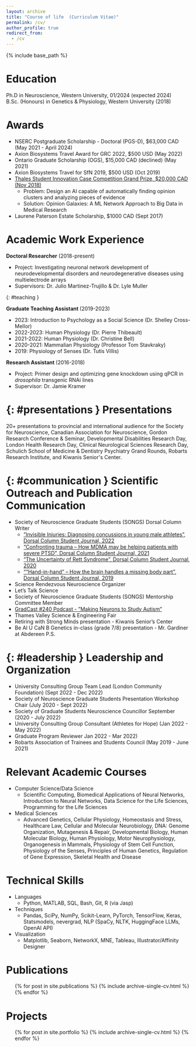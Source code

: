 ```yaml
---
layout: archive
title: "Course of life  (Curriculum Vitae)"
permalink: /cv/
author_profile: true
redirect_from:
  - /cv
---
```


{% include base_path %}

Education
======
Ph.D in Neuroscience, Western University, 01/2024 (expected 2024) \
B.Sc. (Honours) in Genetics & Physiology, Western University (2018)


Awards
======
* NSERC Postgraduate Scholarship - Doctoral (PGS-D), $63,000 CAD (May 2021 - April 2024)
* Axion Biosystems Travel Award for GRC 2022, $500 USD (May 2022)
* Ontario Graduate Scholarship (OGS), $15,000 CAD (declined) (May 2021)
* Axion Biosystems Travel for SfN 2019, $500 USD (Oct 2019)
* [Thales Student Innovation Case Competition Grand Prize, $20,000 CAD (Nov 2018)](https://www.thalesgroup.com/en/canada/press-release/canadian-post-secondary-students-use-ai-help-tackle-challenge-misinformation)
  * Problem: Design an AI capable of automatically finding opinion clusters and analyzing pieces of evidence
  * Solution: Opinion Galaxies: A ML Network Approach to Big Data in Medical Research
* Laurene Paterson Estate Scholarship, $1000 CAD (Sept 2017)


Academic Work Experience
======
<strong>Doctoral Researcher</strong> (2018-present)
* Project: Investigating neuronal network development of neurodevelopmental disorders and neurodegenerative diseases using multielectrode arrays
* Supervisors: Dr. Julio Martinez-Trujillo & Dr. Lyle Muller

{: 
#teaching
}

<strong>Graduate Teaching Assistant </strong>(2019-2023)
* 2023: Introduction to Psychology as a Social Science (Dr. Shelley Cross-Mellor)
* 2022-2023: Human Physiology (Dr. Pierre Thibeault)
* 2021-2022: Human Physiology (Dr. Christine Bell)
* 2020-2021: Mammalian Physiology (Professor Tom Stavkraky)
* 2019: Physiology of Senses (Dr. Tutis Villis)

<strong>Research Assistant </strong>(2016-2018)
* Project: Primer design and optimizing gene knockdown using qPCR in *drosophila* transgenic RNAi lines
* Supervisor: Dr. Jamie Kramer

{: 
#presentations
}
Presentations
======
20+ presentations to provincial and international audience for the Society for Neuroscience, Canadian Association for Neuroscience, Gordon Research Conference & Seminar, Developmental Disabilities Research Day, London Health Research Day, Clinical Neurological Sciences Research Day, Schulich School of Medicine & Dentistry Psychiatry Grand Rounds, Robarts Research Institute, and Kiwanis Senior's Center.
  
{: 
#communication
}
Scientific Outreach and Publication Communication
======
* Society of Neuroscience Graduate Students (SONGS) Dorsal Column Writer
  * [”Invisible Injuries: Diagnosing concussions in young male athletes”, Dorsal Column Student Journal, 2022](https://songsuwo.ca/thedorsalcolumn/vol3-iss3-kartik-pradeepan)
  * [“Confronting trauma – How MDMA may be helping patients with severe PTSD”, Dorsal Column Student Journal, 2021](https://songsuwo.ca/thedorsalcolumn/vol2-iss3-kartik-pradeepan)
  * [“The Uncertainty of Rett Syndrome”, Dorsal Column Student Journal, 2020](https://songsuwo.ca/thedorsalcolumn/vol1-iss3-kartik-pradeepan)
  * [““Hand-in-hand” – How the brain handles a missing body part”, Dorsal Column Student Journal, 2019](https://songsuwo.ca/thedorsalcolumn/vol1-iss1-kartik-pradeepan)
* Science Rendezvous Neuroscience Organizer 
* Let’s Talk Science
* Society of Neuroscience Graduate Students (SONGS) Mentorship Committee Member 
* [GradCast #240 Podcast - ”Making Neurons to Study Autism”](https://gradcastradio.podbean.com/e/episode-240-big-data-from-asd-patient-neurons-generated-in-vitro/)
* Thames Valley Science & Engineering Fair
* Retiring with Strong Minds presentation - Kiwanis Senior’s Center
* Be Al U CaN B Genetics in-class (grade 7/8) presentation - Mr. Gardiner at Abdereen P.S.

{: 
#leadership
}
Leadership and Organization
======
* University Consulting Group Team Lead (London Community Foundation) (Sept 2022 - Dec 2022)
* Society of Neuroscience Graduate Students Presentation Workshop Chair (July 2020 - Sept 2022)
* Society of Graduate Students Neuroscience Councillor September (2020 - July 2022)
* University Consulting Group Consultant (Athletes for Hope) (Jan 2022 - May 2022)
* Graduate Program Reviewer Jan 2022 - Mar 2022)
* Robarts Association of Trainees and Students Council (May 2019 - June 2021)

Relevant Academic Courses
======
* Computer Science/Data Science
  * Scientific Computing, Biomedical Applications of Neural Networks, Introduction to Neural Networks, Data Science for the Life Sciences, Programming for the Life Sciences
* Medical Sciences
  * Advanced Genetics, Cellular Physiology, Homeostasis and Stress, Healthcare Law, Cellular and Molecular Neurobiology, DNA: Genome Organization, Mutagenesis & Repair, Developmental Biology, Human Molecular Biology, Human Physiology, Motor Neurophysiology, Organogenesis in Mammals, Physiology of Stem Cell Function, Physiology of the Senses, Principles of Human Genetics, Regulation of Gene Expression, Skeletal Health and Disease

Technical Skills
======
* Languages
  * Python, MATLAB, SQL, Bash, Git, R (via Jasp)
* Techniques
  * Pandas, SciPy, NumPy, Scikit-Learn, PyTorch, TensorFlow, Keras, Statsmodels, nevergrad, NLP (SpaCy, NLTK, HuggingFace LLMs, OpenAI API)
* Visualization
  * Matplotlib, Seaborn, NetworkX, MNE, Tableau, Illustrator/Affinity Designer

Publications
======
  <ul>{% for post in site.publications %}
    {% include archive-single-cv.html %}
  {% endfor %}</ul>

Projects
======
  <ul>{% for post in site.portfolio %}
    {% include archive-single-cv.html %}
  {% endfor %}</ul>